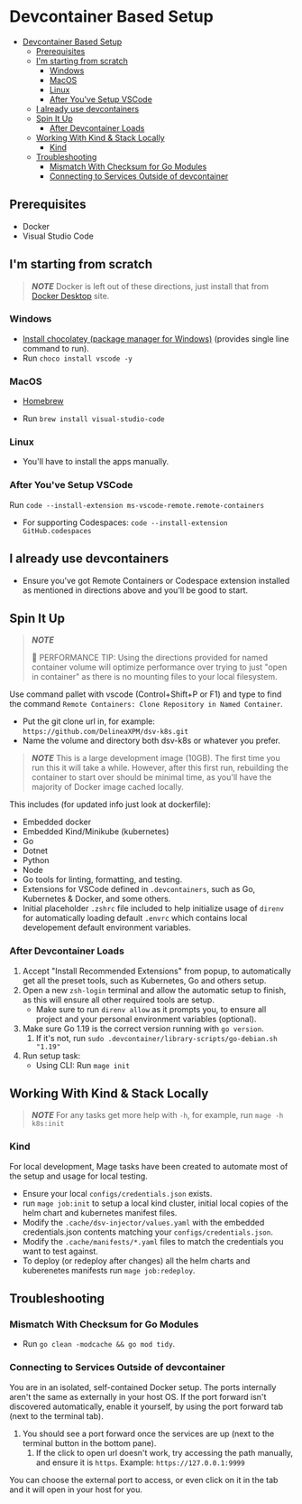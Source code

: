 # Devcontainer Based Setup

- [Devcontainer Based Setup](#devcontainer-based-setup)
  - [Prerequisites](#prerequisites)
  - [I'm starting from scratch](#im-starting-from-scratch)
    - [Windows](#windows)
    - [MacOS](#macos)
    - [Linux](#linux)
    - [After You've Setup VSCode](#after-youve-setup-vscode)
  - [I already use devcontainers](#i-already-use-devcontainers)
  - [Spin It Up](#spin-it-up)
    - [After Devcontainer Loads](#after-devcontainer-loads)
  - [Working With Kind & Stack Locally](#working-with-kind--stack-locally)
    - [Kind](#kind)
  - [Troubleshooting](#troubleshooting)
    - [Mismatch With Checksum for Go Modules](#mismatch-with-checksum-for-go-modules)
    - [Connecting to Services Outside of devcontainer](#connecting-to-services-outside-of-devcontainer)

## Prerequisites

- Docker
- Visual Studio Code

## I'm starting from scratch

> **_NOTE_**
> Docker is left out of these directions, just install that from [Docker Desktop](https://www.docker.com/products/docker-desktop/) site.

### Windows

- [Install chocolatey (package manager for Windows)](https://chocolatey.org/install#individual) (provides single line command to run).
- Run `choco install vscode -y`

### MacOS

- [Homebrew](https://brew.sh/)

- Run `brew install visual-studio-code`

### Linux

- You'll have to install the apps manually.

### After You've Setup VSCode

Run `code --install-extension ms-vscode-remote.remote-containers`

- For supporting Codespaces: `code --install-extension GitHub.codespaces`

## I already use devcontainers

- Ensure you've got Remote Containers or Codespace extension installed as mentioned in directions above and you'll be good to start.

## Spin It Up

> **_NOTE_**
>
> 🐎 PERFORMANCE TIP: Using the directions provided for named container volume will optimize performance over trying to just "open in container" as there is no mounting files to your local filesystem.

Use command pallet with vscode (Control+Shift+P or F1) and type to find the command `Remote Containers: Clone Repository in Named Container`.

- Put the git clone url in, for example: `https://github.com/DelineaXPM/dsv-k8s.git`
- Name the volume and directory both dsv-k8s or whatever you prefer.

> **_NOTE_**
> This is a large development image (10GB). The first time you run this it will take a while. However, after this first run, rebuilding the container to start over should be minimal time, as you'll have the majority of Docker image cached locally.

This includes (for updated info just look at dockerfile):

- Embedded docker
- Embedded Kind/Minikube (kubernetes)
- Go
- Dotnet
- Python
- Node
- Go tools for linting, formatting, and testing.
- Extensions for VSCode defined in `.devcontainers`, such as Go, Kubernetes & Docker, and some others.
- Initial placeholder `.zshrc` file included to help initialize usage of `direnv` for automatically loading default `.envrc` which contains local developement default environment variables.

### After Devcontainer Loads

1. Accept "Install Recommended Extensions" from popup, to automatically get all the preset tools, such as Kubernetes, Go and others setup.
1. Open a new `zsh-login` terminal and allow the automatic setup to finish, as this will ensure all other required tools are setup.
   - Make sure to run `direnv allow` as it prompts you, to ensure all project and your personal environment variables (optional).
1. Make sure Go 1.19 is the correct version running with `go version`.
   1. If it's not, run `sudo .devcontainer/library-scripts/go-debian.sh "1.19"`
1. Run setup task:
   - Using CLI: Run `mage init`

## Working With Kind & Stack Locally

> **_NOTE_**
> For any tasks get more help with `-h`, for example, run `mage -h k8s:init`

### Kind

For local development, Mage tasks have been created to automate most of the setup and usage for local testing.

- Ensure your local `configs/credentials.json` exists.
- run `mage job:init` to setup a local kind cluster, initial local copies of the helm chart and kubernetes manifest files.
- Modify the `.cache/dsv-injector/values.yaml` with the embedded credentials.json contents matching your `configs/credentials.json`.
- Modify the `.cache/manifests/*.yaml` files to match the credentials you want to test against.
- To deploy (or redeploy after changes) all the helm charts and kuberenetes manifests run `mage job:redeploy`.

## Troubleshooting

### Mismatch With Checksum for Go Modules

- Run `go clean -modcache && go mod tidy`.

### Connecting to Services Outside of devcontainer

You are in an isolated, self-contained Docker setup.
The ports internally aren't the same as externally in your host OS.
If the port forward isn't discovered automatically, enable it yourself, by using the port forward tab (next to the terminal tab).

1. You should see a port forward once the services are up (next to the terminal button in the bottom pane).
   1. If the click to open url doesn't work, try accessing the path manually, and ensure it is `https`.
      Example: `https://127.0.0.1:9999`

You can choose the external port to access, or even click on it in the tab and it will open in your host for you.
